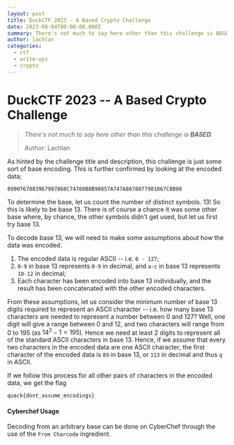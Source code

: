 ```yaml
---
layout: post
title: DuckCTF 2023 - A Based Crypto Challenge
date: 2023-08-04T00:00:00.000Z
summary: There's not much to say here other than this challenge is BASED.
author:	lachlan
categories:
  - ctf
  - write-ups
  - crypto
---
```


# DuckCTF 2023 -- A Based Crypto Challenge
> *There's not much to say here other than this challenge is **BASED**.*
>
> Author: Lachlan

As hinted by the challenge title and description, this challenge is just some sort of base encoding. This is further confirmed by looking at the encoded data;

```
8990767883967987868C74768B8B90857A747A8678877981867C8B98
```

To determine the base, let us count the number of distinct symbols. 13! So this is likely to be base 13. There is of course a chance it was some other base where, by chance, the other symbols didn't get used, but let us first try base 13.

To decode base 13, we will need to make some assumptions about how the data was encoded.
1) The encoded data is regular ASCII -- i.e. `0 - 127`;
2) `0-9` in base 13 represents `0-9` in decimal, and `a-c` in base 13 represents `10-12` in decimal;
3) Each character has been encoded into base 13 individually, and the result has been concatenated with the other encoded characters.

From these assumptions, let us consider the minimum number of base 13 digits required to represent an ASCII character -- i.e. how many base 13 characters are needed to represent a number between 0 and 127? Well, one digit will give a range between 0 and 12, and two characters will range from 0 to 195 (as $14^2 - 1 = 195$). Hence we need at least 2 digits to represent all of the standard ASCII characters in base 13. Hence, if we assume that every two characters in the encoded data are one ASCII character, the first character of the encoded data is `89` in base 13, or `113` in decimal and thus `q` in ASCII.

If we follow this process for all other pairs of characters in the encoded data, we get the flag

`quack{dont_assume_encodings}`

#### Cyberchef Usage
Decoding from an arbitrary base can be done on CyberChef through the use of the `From Charcode` ingredient.

